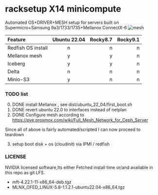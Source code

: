 # racksetup X14 minicompute
Automated OS+DRIVER+MESH setup for servers built on Supermicro+Samsung 9a3/1733/1735+Mellanox ConnectX-6
![mesh](https://user-images.githubusercontent.com/33436048/185506672-ce6c84ed-4419-404d-95bf-624016278cbb.svg)




| Feature  | Ubuntu 22.04  | Rocky8.7 | Rocky9.1 |
| :------------ |:---------------:| -----:| -----:|
| Redfish OS install | n | n | n|
| Mellanox mesh | y | y | n|
| Iceberg  | y |    y |  n|
| Delta | n | n | n|
| Minio-S3 | y | n | n|

### TODO list
0) DONE install Mellanox , see dist/ubuntu_22_04/first_boot.sh
1) DONE revert ubuntu 22.0 to interfaces instead of netplan
2) DONE Configure mesh according to https://pve.proxmox.com/wiki/Full_Mesh_Network_for_Ceph_Server

Since all of above is fairly automated/scripted I can now proceed to teardown

3) setup boot disk + os (cloudinit) via IPMI / redfish

### LICENSE
NVIDIA licensed software,Its either Fetched install time or/and available in this repo as git LFS.

* mft-4.22.1-11-x86_64-deb.tgz
* MLNX_OFED_LINUX-5.8-1.1.2.1-ubuntu22.04-x86_64.tgz
